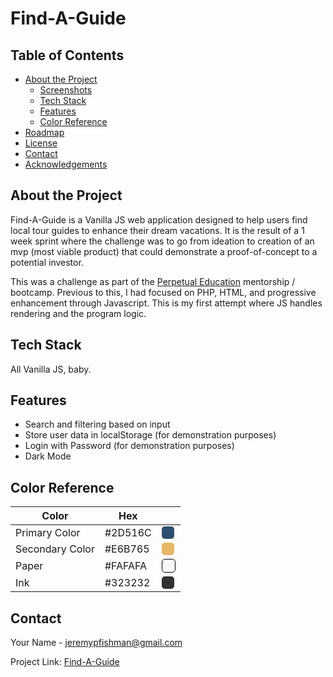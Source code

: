 # Find-A-Guide

## Table of Contents

* [About the Project](#about-the-project)
  * [Screenshots](#screenshots)
  * [Tech Stack](#tech-stack)
  * [Features](#features)
  * [Color Reference](#color-reference)
* [Roadmap](#roadmap)
* [License](#license)
* [Contact](#contact)
* [Acknowledgements](#acknowledgements)

## About the Project

Find-A-Guide is a Vanilla JS web application designed to help users find local tour guides to enhance their dream vacations. It is the result of a 1 week sprint where the challenge was to go from ideation to creation of an mvp (most viable product) that could demonstrate a proof-of-concept to a potential investor.

This was a challenge as part of the [Perpetual Education](https://perpetual.education/) mentorship / bootcamp. Previous to this, I had focused on PHP, HTML, and progressive enhancement through Javascript. This is my first attempt where JS handles rendering and the program logic.

## Tech Stack
All Vanilla JS, baby.

## Features
* Search and filtering based on input
* Store user data in localStorage (for demonstration purposes)
* Login with Password (for demonstration purposes)
* Dark Mode

## Color Reference

| Color             | Hex                                                                |								   |
| ----------------- | ------------------------------------------------------------------ | ------------------------- |
| Primary Color | #2D516C | <div style='background-color: #2D516C;width: 20px;height: 20px;border-radius: 5px'><div> |
| Secondary Color | #E6B765 | <div style='background-color: #E6B765;width: 20px;height: 20px;border-radius: 5px'><div> |
| Paper|#FAFAFA | <div style='background-color: #FAFAFA;width: 20px;height: 20px;border-radius: 5px;border:1px solid black'><div>|
| Ink | #323232 | <div style='background-color: #323232;width: 20px;height: 20px;border-radius: 5px;'><div> |

## Contact

Your Name - jeremypfishman@gmail.com

Project Link: [Find-A-Guide](https://peprojects.dev/alpha-8/projects/js-prototype)


